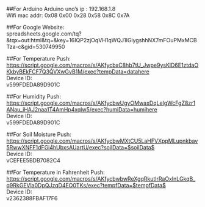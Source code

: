 ##For Arduino
Arduino uno’s ip : 192.168.1.8  
Wifi mac addr: 0x08 0x00 0x28 0x58 0x8C 0x7A

##For Google
Website:  
spreadsheets.google.com/tq?&tqx=out:html&tq=&key=16IQP2zjOqVH1qWQJ1IGiygshhNX7mFOuPMxMCBTza-c&gid=530749950

##For Temperature
Push:  
https://script.google.com/macros/s/AKfycbxC8hb7tU_Jwpe9ysKlD6E1ztdaOKkbyBEkFCF7Q3QVXwGvB1M/exec?tempData=datahere  
Device ID:  
v599FDEDA89D901C  

##For Humidity
Push:  
https://script.google.com/macros/s/AKfycbwUgyOMwaxDqLelgWcFgZ8zr1ANau_iHAJ2naa1T4AmHp4xqlw5/exec?humiData=humihere  
Device ID:  
v599FDEDA89D901C  

##For Soil Moisture
Push:  
https://script.google.com/macros/s/AKfycbwMXtCU5LaHFVXppMLupnkbav5RwwXNFF1dFGi4hUbxsAUartU/exec?soilData=$soilData$  
Device ID:  
vCEFEE5BDB7082C4  

##For Temperature in Fahrenheit
Push:  
https://script.google.com/macros/s/AKfycbwbwReXgqRkutlrRaOxInLGkqB_q9RkGEVla0DpQJzqD4EO0TKs/exec?tempfData=$tempfData$  
Device ID:  
v2362388FBAF17F6  
